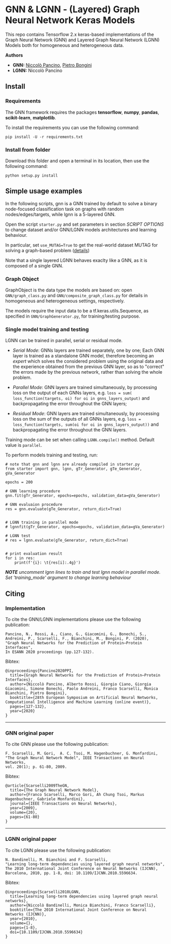 # GNN & LGNN - (Layered) Graph Neural Network Keras Models
This repo contains Tensorflow 2.x keras-based implementations of the Graph Neural Network (GNN) and Layered Graph Neural Network (LGNN) Models both for homogeneous and heterogeneous data.

**Authors**
- **GNN:** [Niccolò Pancino](http://sailab.diism.unisi.it/people/niccolo-pancino/), [Pietro Bongini](http://sailab.diism.unisi.it/people/pietro-bongini/)
- **LGNN:** Niccolò Pancino


## Install
### Requirements
The GNN framework requires the packages **tensorflow**, **numpy**, **pandas**, **scikit-learn**, **matplotlib**.

To install the requirements you can use the following command:

    pip install -U -r requirements.txt

### Install from folder
Download this folder and open a terminal in its location, then use the following command:
    
    python setup.py install

## Simple usage examples
In the following scripts, gnn is a GNN trained by default to solve a binary node-focused classification task on graphs with random nodes/edges/targets, while lgnn is a 5-layered GNN.

Open the script `starter.py` and set parameters in section *SCRIPT OPTIONS* to change dataset and/or GNN/LGNN models architectures and learning behaviour.

In particular, set `use_MUTAG=True` to get the real-world dataset MUTAG for solving a graph-based problem ([details](https://github.com/NickDrake117/GNN_tf_2.x/blob/main/MUTAG_raw/Mutagenicity_label_readme.txt))

Note that a single layered LGNN behaves exaclty like a GNN, as it is composed of a single GNN.

### Graph Object
GraphObject is the data type the models are based on: open `GNN/graph_class.py` and `GNN/composite_graph_class.py` for details in homogeneous and heterogeneous settings, respectively.

The models require the input data to be a tf.keras.utils.Sequence, as specified in `GNN/GraphGenerator.py`, for training/testing purpose.



### Single model training and testing
LGNN can be trained in parallel, serial or residual mode. 

- *Serial Mode*: GNNs layers are trained separately, one by one; Each GNN layer is trained as a standalone GNN model, therefore becoming an *expert* which solves the considered problem using the original data and the experience obtained from the previous GNN layer, so as to "correct" the errors made by the previous network, rather than solving the whole problem.

- *Parallel Mode*: GNN layers are trained simultaneously, by processing loss on the output of each GNNs layers, e.g. `loss = sum( loss_function(targets, oi) for oi in gnns_layers_output)` and backpropagating the error throughout the GNN layers;

- *Residual Mode*: GNN layers are trained simultaneously, by processing loss on the sum of the outputs of all GNNs layers, e.g. `loss = loss_function(targets, sum(oi for oi in gnns_layers_output))` and backpropagating the error throughout the GNN layers.

Training mode can be set when calling `LGNN.compile()` method. Default value is `parallel`.



To perform models training and testing, run:
    
    # note that gnn and lgnn are already compiled in starter.py
    from starter import gnn, lgnn, gTr_Generator, gTe_Generator, gVa_Generator
    
    epochs = 200
    
    # GNN learning procedure
    gnn.fit(gTr_Generator, epochs=epochs, validation_data=gVa_Generator)
    
    # GNN evaluaion procedure
    res = gnn.evaluate(gTe_Generator, return_dict=True)
    

    # LGNN training in parallel mode
    # lgnnfit(gTr_Generator, epochs=epochs, validation_data=gVa_Generator)
    
    # LGNN test
    # res = lgnn.evaluate(gTe_Generator, return_dict=True)
    

    # print evaluation result
    for i in res:  
        print(f'{i}: \t{res[i]:.4g}')

***NOTE** uncomment lgnn lines to train and test lgnn model in parallel mode. Set 'training_mode' argument to change learning behaviour*
    

## Citing
### Implementation
To cite the GNN/LGNN implementations please use the following publication:

    Pancino, N., Rossi, A., Ciano, G., Giacomini, G., Bonechi, S., Andreini, P., Scarselli, F., Bianchini, M., Bongini, P. (2020),
    "Graph Neural Networks for the Prediction of Protein–Protein Interfaces",
    In ESANN 2020 proceedings (pp.127-132).
    
Bibtex:

    @inproceedings{Pancino2020PPI,
      title={Graph Neural Networks for the Prediction of Protein–Protein Interfaces},
      author={Niccolò Pancino, Alberto Rossi, Giorgio Ciano, Giorgia Giacomini, Simone Bonechi, Paolo Andreini, Franco Scarselli, Monica Bianchini, Pietro Bongini},
      booktitle={28th European Symposium on Artificial Neural Networks, Computational Intelligence and Machine Learning (online event)},
      pages={127-132},
      year={2020}
    }


---------
### GNN original paper
To cite GNN please use the following publication:

    F. Scarselli, M. Gori,  A. C. Tsoi, M. Hagenbuchner, G. Monfardini, 
    "The Graph Neural Network Model", IEEE Transactions on Neural Networks,
    vol. 20(1); p. 61-80, 2009.
    
Bibtex:

    @article{Scarselli2009TheGN,
      title={The Graph Neural Network Model},
      author={Franco Scarselli, Marco Gori, Ah Chung Tsoi, Markus Hagenbuchner, Gabriele Monfardini},
      journal={IEEE Transactions on Neural Networks},
      year={2009},
      volume={20},
      pages={61-80}
    }


---------
### LGNN original paper
To cite LGNN please use the following publication:

    N. Bandinelli, M. Bianchini and F. Scarselli, 
    "Learning long-term dependencies using layered graph neural networks", 
    The 2010 International Joint Conference on Neural Networks (IJCNN), 
    Barcelona, 2010, pp. 1-8, doi: 10.1109/IJCNN.2010.5596634.
    
Bibtex:

    @inproceedings{Scarselli2010LGNN,
      title={Learning long-term dependencies using layered graph neural networks}, 
      author={Niccolò Bandinelli, Monica Bianchini, Franco Scarselli},
      booktitle={The 2010 International Joint Conference on Neural Networks (IJCNN)}, 
      year={2010},
      volume={},
      pages={1-8},
      doi={10.1109/IJCNN.2010.5596634}
    }
